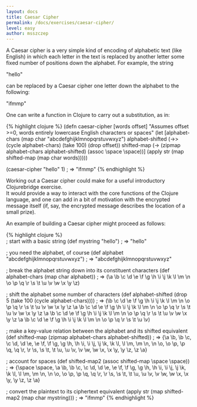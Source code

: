 ```yaml
---
layout: docs
title: Caesar Cipher
permalink: /docs/exercises/caesar-cipher/
level: easy
author: msszczep
---
```


A Caesar cipher is a very simple kind of encoding of alphabetic text (like English)
in which each letter in the text is replaced by another letter some fixed number of
positions down the alphabet.  For example, the string 
 
"hello"
 
can be replaced by a Caesar cipher one letter down the alphabet to the following:
 
"ifmmp"
 
One can write a function in Clojure to carry out a substitution, as in:

{% highlight clojure %} 
(defn caesar-cipher [words offset]
  "Assumes offset >=0, words entirely lowercase English characters or spaces"
  (let [alphabet-chars (map char "abcdefghijklmnopqrstuvwxyz")
        alphabet-shifted (->> (cycle alphabet-chars) (take 100) (drop offset))
        shifted-map (-> (zipmap alphabet-chars alphabet-shifted)
                        (assoc \space \space))]
    (apply str (map shifted-map (map char words)))))
 
(caesar-cipher "hello" 1)
; => "ifmmp"
{% endhighlight %}
 
Working out a Caesar cipher could make for a useful introductory Clojurebridge exercise.  
It would provide a way to interact with the core functions of the Clojure language, and one
can add in a bit of motivation with the encrypted message itself (if, say, the encrypted 
message describes the location of a small prize). 
 
An example of building a Caesar cipher might proceed as follows:

{% highlight clojure %}  
; start with a basic string 
(def mystring "hello")
; => "hello"
 
; you need the alphabet, of course
(def alphabet "abcdefghijklmnopqrstuvwxyz")
; => "abcdefghijklmnopqrstuvwxyz"
 
; break the alphabet string down into its constituent characters
(def alphabet-chars (map char alphabet))
; => (\a \b \c \d \e \f \g \h \i \j \k \l \m \n \o \p \q \r \s \t \u \v \w \x \y \z)
 
; shift the alphabet some number of characters 
(def alphabet-shifted (drop 5 (take 100 (cycle alphabet-chars))))
; => (\b \c \d \e \f \g \h \i \j \k \l \m \n \o \p \q \r \s \t \u \v \w \x \y \z \a \b \c \d \e \f \g \h \i \j \k \l \m \n \o \p \q \r \s \t \u \v \w \x \y \z \a \b \c \d \e \f \g \h \i \j \k \l \m \n \o \p \q \r \s \t \u \v \w \x \y \z \a \b \c \d \e \f \g \h \i \j \k \l \m \n \o \p \q \r \s \t \u \v)
 
; make a key-value relation between the alphabet and its shifted equivalent
(def shifted-map (zipmap alphabet-chars alphabet-shifted))
; => {\a \b, \b \c, \c \d, \d \e, \e \f, \f \g, \g \h, \h \i, \i \j, \j \k, \k \l, \l \m, \m \n, \n \o, \o \p, \p \q, \q \r, \r \s, \s \t, \t \u, \u \v, \v \w, \w \x, \x \y, \y \z, \z \a}
 
; account for spaces
(def shifted-map2 (assoc shifted-map \space \space))
; => {\space \space, \a \b, \b \c, \c \d, \d \e, \e \f, \f \g, \g \h, \h \i, \i \j, \j \k, \k \l, \l \m, \m \n, \n \o, \o \p, \p \q, \q \r, \r \s, \s \t, \t \u, \u \v, \v \w, \w \x, \x \y, \y \z, \z \a}
 
; convert the plaintext to its ciphertext equivalent
(apply str (map shifted-map2 (map char mystring)))
; => "ifmmp"
{% endhighlight %}